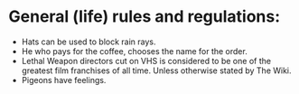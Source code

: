 # General (life) rules and regulations:

 - Hats can be used to block rain rays.
 - He who pays for the coffee, chooses the name for the order.
 - Lethal Weapon directors cut on VHS is considered to be one of the greatest film franchises of all time. Unless otherwise stated by The Wiki.
 - Pigeons have feelings.
